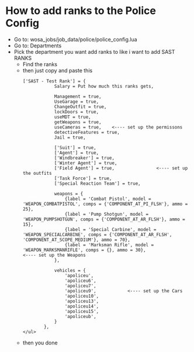 <h1> How to add ranks to the Police Config</h1>


<ul>
  <li>Go to: wosa_jobs/job_data/police/police_config.lua</li>
  <li>Go to: Departments</li>
  <li> Pick the department you want add ranks to like i want to add SAST RANKS
    <ul>
      <li>Find the ranks</li>
      <li>then just copy and paste this</li>
       

  
    ['SAST - Test Rank'] = {
                Salary = Put how much this ranks gets,

                Management = true,
                UseGarage = true,
                ChangeOutfit = true,
                lockDoors = true,
                useMDT = true,
                getWeapons = true,
                useCameras = true,    <---- set up the permissons
                detectiveFeatures = true,
                Jail = true,

                ['Suit'] = true,
                ['Agent'] = true,
                ['Windbreaker'] = true,
                ['Winter Agent'] = true,
                ['Field Agent'] = true,                <---- set up the outfits
                ['Task Force'] = true,
                ['Special Reaction Team'] = true,

                weapons = {
                    {label = 'Combat Pistol', model = 'WEAPON_COMBATPISTOL', comps = {'COMPONENT_AT_PI_FLSH'}, ammo = 25},
                    {label = 'Pump Shotgun', model = 'WEAPON_PUMPSHOTGUN', comps = {'COMPONENT_AT_AR_FLSH'}, ammo = 15},
                    {label = 'Special Carbine', model = 'WEAPON_SPECIALCARBINE', comps = {'COMPONENT_AT_AR_FLSH', 'COMPONENT_AT_SCOPE_MEDIUM'}, ammo = 70},
                    {label = 'Marksman Rifle', model = 'WEAPON_MARKSMANRIFLE', comps = {}, ammo = 30},                <---- set up the Weapons
                },

                vehicles = {
                    'apoliceu',
                    'apoliceu6',
                    'apoliceu7',
                    'apoliceu9',            <---- set up the Cars
                    'apoliceu10',
                    'apoliceu13',
                    'apoliceu14',
                    'apoliceu15',
                    'apoliceub',
                }
            },
    </ul>
  </li>
  <li>then you done</li>
</ul> 
